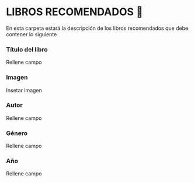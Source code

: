 # LIBROS RECOMENDADOS 👋

En esta carpeta estará la descripción de los libros recomendados que debe contener lo siguiente

### Título del libro
Rellene campo

### Imagen
Insetar imagen

### Autor
Rellene campo

### Género
Rellene campo

### Año
Rellene campo
